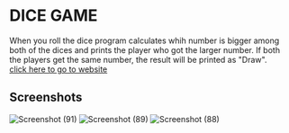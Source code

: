 # DICE GAME
When you roll the dice program calculates whih number is bigger among both of the dices and prints the player who got the larger number.
If both the players get the same number, the result will be printed as "Draw".<br>
[click here to go to website](https://merlyn10.github.io/DICE/)
## Screenshots
![Screenshot (91)](https://github.com/Merlyn10/DICE/assets/109803991/f6d0cec5-f105-47bf-a6fe-85c74342cfd5)
![Screenshot (89)](https://github.com/Merlyn10/DICE/assets/109803991/95a62a6c-34eb-4a6c-9cae-fb32765140b8)
![Screenshot (88)](https://github.com/Merlyn10/DICE/assets/109803991/3fa11dad-cf37-46b0-b77a-33122b845634)
